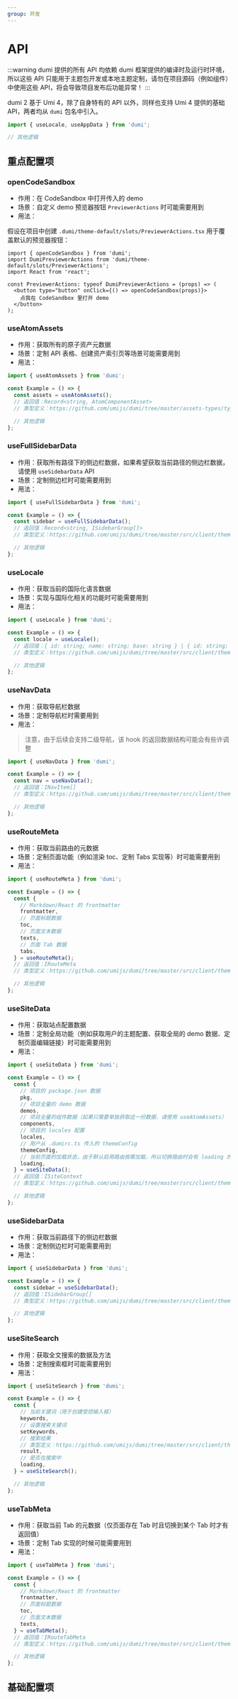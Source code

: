 ```yaml
---
group: 开发
---
```


# API

:::warning
dumi 提供的所有 API 均依赖 dumi 框架提供的编译时及运行时环境，所以这些 API 只能用于主题包开发或本地主题定制，请勿在项目源码（例如组件）中使用这些 API，将会导致项目发布后功能异常！
:::

dumi 2 基于 Umi 4，除了自身特有的 API 以外，同样也支持 Umi 4 提供的基础 API，两者均从 `dumi` 包名中引入。

```ts
import { useLocale, useAppData } from 'dumi';

// 其他逻辑
```

## 重点配置项

### openCodeSandbox

- 作用：在 CodeSandbox 中打开传入的 demo
- 场景：自定义 demo 预览器按钮 `PreviewerActions` 时可能需要用到
- 用法：

假设在项目中创建 `.dumi/theme-default/slots/PreviewerActions.tsx` 用于覆盖默认的预览器按钮：

```tsx | pure
import { openCodeSandbox } from 'dumi';
import DumiPreviewerActions from 'dumi/theme-default/slots/PreviewerActions';
import React from 'react';

const PreviewerActions: typeof DumiPreviewerActions = (props) => (
  <button type="button" onClick={() => openCodeSandbox(props)}>
    点我在 CodeSandbox 里打开 demo
  </button>
);
```

### useAtomAssets

- 作用：获取所有的原子资产元数据
- 场景：定制 API 表格、创建资产索引页等场景可能需要用到
- 用法：

```ts
import { useAtomAssets } from 'dumi';

const Example = () => {
  const assets = useAtomAssets();
  // 返回值：Record<string, AtomComponentAsset>
  // 类型定义：https://github.com/umijs/dumi/tree/master/assets-types/typings/atom/index.d.ts#L37

  // 其他逻辑
};
```

### useFullSidebarData

- 作用：获取所有路径下的侧边栏数据，如果希望获取当前路径的侧边栏数据，请使用 `useSidebarData` API
- 场景：定制侧边栏时可能需要用到
- 用法：

```ts
import { useFullSidebarData } from 'dumi';

const Example = () => {
  const sidebar = useFullSidebarData();
  // 返回值：Record<string, ISidebarGroup[]>
  // 类型定义：https://github.com/umijs/dumi/tree/master/src/client/theme-api/types.ts#L140

  // 其他逻辑
};
```

### useLocale

- 作用：获取当前的国际化语言数据
- 场景：实现与国际化相关的功能时可能需要用到
- 用法：

```ts
import { useLocale } from 'dumi';

const Example = () => {
  const locale = useLocale();
  // 返回值：{ id: string; name: string; base: string } | { id: string; name: string; suffix: string }
  // 类型定义：https://github.com/umijs/dumi/tree/master/src/client/theme-api/types.ts#L121

  // 其他逻辑
};
```

### useNavData

- 作用：获取导航栏数据
- 场景：定制导航栏时需要用到
- 用法：

> 注意，由于后续会支持二级导航，该 hook 的返回数据结构可能会有些许调整

```ts
import { useNavData } from 'dumi';

const Example = () => {
  const nav = useNavData();
  // 返回值：INavItem[]
  // 类型定义：https://github.com/umijs/dumi/tree/master/src/client/theme-api/types.ts#L126

  // 其他逻辑
};
```

### useRouteMeta

- 作用：获取当前路由的元数据
- 场景：定制页面功能（例如渲染 toc、定制 Tabs 实现等）时可能需要用到
- 用法：

```ts
import { useRouteMeta } from 'dumi';

const Example = () => {
  const {
    // Markdown/React 的 frontmatter
    frontmatter,
    // 页面标题数据
    toc,
    // 页面文本数据
    texts,
    // 页面 Tab 数据
    tabs,
  } = useRouteMeta();
  // 返回值：IRouteMeta
  // 类型定义：https://github.com/umijs/dumi/tree/master/src/client/theme-api/types.ts#L48

  // 其他逻辑
};
```

### useSiteData

- 作用：获取站点配置数据
- 场景：定制全局功能（例如获取用户的主题配置、获取全局的 demo 数据、定制页面编辑链接）时可能需要用到
- 用法：

```ts
import { useSiteData } from 'dumi';

const Example = () => {
  const {
    // 项目的 package.json 数据
    pkg,
    // 项目全量的 demo 数据
    demos,
    // 项目全量的组件数据（如果只需要单独获取这一份数据，请使用 useAtomAssets）
    components,
    // 项目的 locales 配置
    locales,
    // 用户从 .dumirc.ts 传入的 themeConfig
    themeConfig,
    // 当前页面的加载状态，由于默认启用路由按需加载，所以切换路由时会有 loading 的过程
    loading,
  } = useSiteData();
  // 返回值：ISiteContext
  // 类型定义：https://github.com/umijs/dumi/tree/master/src/client/theme-api/context.ts#L6

  // 其他逻辑
};
```

### useSidebarData

- 作用：获取当前路径下的侧边栏数据
- 场景：定制侧边栏时可能需要用到
- 用法：

```ts
import { useSidebarData } from 'dumi';

const Example = () => {
  const sidebar = useSidebarData();
  // 返回值：ISidebarGroup[]
  // 类型定义：https://github.com/umijs/dumi/tree/master/src/client/theme-api/types.ts#L140

  // 其他逻辑
};
```

### useSiteSearch

- 作用：获取全文搜索的数据及方法
- 场景：定制搜索框时可能需要用到
- 用法：

```ts
import { useSiteSearch } from 'dumi';

const Example = () => {
  const {
    // 当前关键词（用于创建受控输入框）
    keywords,
    // 设置搜索关键词
    setKeywords,
    // 搜索结果
    // 类型定义：https://github.com/umijs/dumi/tree/master/src/client/theme-api/useSiteSearch.ts#L25
    result,
    // 是否在搜索中
    loading,
  } = useSiteSearch();

  // 其他逻辑
};
```

### useTabMeta

- 作用：获取当前 Tab 的元数据（仅页面存在 Tab 时且切换到某个 Tab 时才有返回值）
- 场景：定制 Tab 实现的时候可能需要用到
- 用法：

```ts
import { useTabMeta } from 'dumi';

const Example = () => {
  const {
    // Markdown/React 的 frontmatter
    frontmatter,
    // 页面标题数据
    toc,
    // 页面文本数据
    texts,
  } = useTabMeta();
  // 返回值：IRouteTabMeta
  // 类型定义：https://github.com/umijs/dumi/tree/master/src/client/theme-api/types.ts#L108

  // 其他逻辑
};
```

## 基础配置项

<!-- <embed src="../.upstream/api.md"></embed> -->
